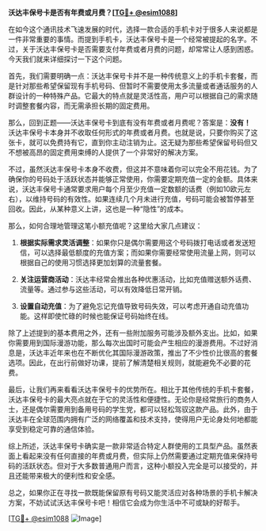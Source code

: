 **沃达丰保号卡是否有年费或月费？[[TG💪+ @esim1088](https://t.me/s/esim1088)]**

在如今这个通讯技术飞速发展的时代，选择一款合适的手机卡对于很多人来说都是一件非常重要的事情。而提到手机卡，沃达丰保号卡是一个经常被提起的名字。不过，关于沃达丰保号卡是否需要支付年费或者月费的问题，却常常让人感到困惑。今天我们就来详细探讨一下这个问题。

首先，我们需要明确一点：沃达丰保号卡并不是一种传统意义上的手机卡套餐，而是针对那些希望保留现有手机号码、但暂时不需要使用太多流量或者通话服务的人群设计的一种特殊产品。它最大的特点就是灵活性高，用户可以根据自己的需求随时调整套餐内容，而无需承担长期的固定费用。

那么，回到正题——沃达丰保号卡到底有没有年费或者月费呢？答案是：**没有！** 沃达丰保号卡本身并不收取任何形式的年费或者月费。也就是说，只要你购买了这张卡，就可以免费持有它，直到你主动注销为止。这无疑为那些希望保留号码但又不想被高昂的固定费用束缚的人提供了一个非常好的解决方案。

不过，虽然沃达丰保号卡本身不收费，但这并不意味着你可以完全不用花钱。为了确保你的号码处于活跃状态并能够正常使用，你需要定期充值一定的金额。具体来说，沃达丰保号卡通常要求用户每个月至少充值一定数额的话费（例如10欧元左右），以维持号码的有效性。如果连续几个月未进行充值，号码可能会被暂停甚至回收。因此，从某种意义上讲，这也是一种“隐性”的成本。

那么，如何合理地管理这笔小额充值呢？这里给大家几点建议：

1. **根据实际需求灵活调整**：如果你只是偶尔需要用这个号码拨打电话或者发送短信，可以选择最低额度的充值方案；而如果你需要经常使用流量上网，则可以根据自己的使用习惯选择更加划算的流量套餐。
   
2. **关注运营商活动**：沃达丰经常会推出各种优惠活动，比如充值赠送额外话费、流量等。通过参与这些活动，可以有效降低日常开销。
   
3. **设置自动充值**：为了避免忘记充值导致号码失效，可以考虑开通自动充值功能。这样即使忙碌的时候也能保证号码始终在线。

除了上述提到的基本费用之外，还有一些附加服务可能涉及额外支出。比如，如果你需要用到国际漫游功能，那么每次出国时可能会产生相应的漫游费用。不过好消息是，沃达丰近年来也在不断优化其国际漫游政策，推出了不少性价比很高的套餐选项。因此，在出行前做好功课，提前了解清楚相关规则，就能避免不必要的花费。

最后，让我们再来看看沃达丰保号卡的优势所在。相比于其他传统的手机卡套餐，沃达丰保号卡的最大亮点就在于它的灵活性和便捷性。无论你是经常旅行的商务人士，还是偶尔需要用到备用号码的学生党，都可以轻松驾驭这款产品。此外，由于沃达丰在全球范围内拥有广泛的网络覆盖和技术支持，使得用户无论身处何地都能享受到稳定可靠的通信体验。

综上所述，沃达丰保号卡确实是一款非常适合特定人群使用的工具型产品。虽然表面上看起来没有任何直接的年费或月费，但实际上仍然需要通过定期充值来保持号码的活跃状态。但对于大多数普通用户而言，这种小额投入完全是可以接受的，并且还能带来极大的便利性和安全感。

总之，如果你正在寻找一款既能保留原有号码又能灵活应对各种场景的手机卡解决方案，不妨试试沃达丰保号卡吧！相信它会成为你生活中不可或缺的好帮手。

[[TG💪+ @esim1088](https://t.me/s/esim1088) ![Image](https://i.postimg.cc/4NQfJmqS/Snipaste-2025-05-13-00-14-12.png)]